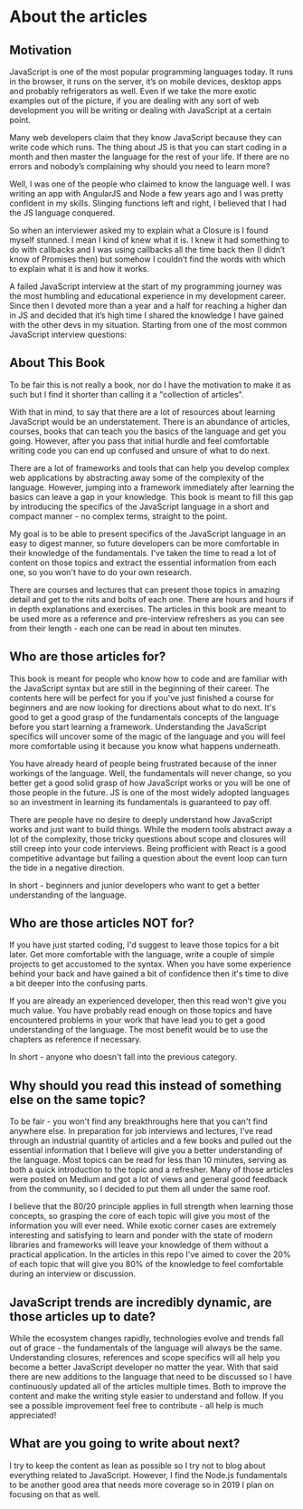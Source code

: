 # About the articles

## Motivation

JavaScript is one of the most popular programming languages today. It runs in the browser, it runs on the server, it’s on mobile devices, desktop apps and probably refrigerators as well. Even if we take the more exotic examples out of the picture, if you are dealing with any sort of web development you will be writing or dealing with JavaScript at a certain point.

Many web developers claim that they know JavaScript because they can write code which runs. The thing about JS is that you can start coding in a month and then master the language for the rest of your life. If there are no errors and nobody’s complaining why should you need to learn more?

Well, I was one of the people who claimed to know the language well. I was writing an app with AngularJS and Node a few years ago and I was pretty confident in my skills. Slinging functions left and right, I believed that I had the JS language conquered.

So when an interviewer asked my to explain what a Closure is I found myself stunned. I mean I kind of knew what it is. I knew it had something to do with callbacks and I was using callbacks all the time back then (I didn’t know of Promises then) but somehow I couldn’t find the words with which to explain what it is and how it works.

A failed JavaScript interview at the start of my programming journey was the most humbling and educational experience in my development career. Since then I devoted more than a year and a half for reaching a higher dan in JS and decided that it’s high time I shared the knowledge I have gained with the other devs in my situation. Starting from one of the most common JavaScript interview questions:

## About This Book

To be fair this is not really a book, nor do I have the motivation to make it as such but I find it shorter than calling it a "collection of articles".

With that in mind, to say that there are a lot of resources about learning JavaScript would be an understatement. There is an abundance of articles, courses, books that can teach you the basics of the language and get you going. However, after you pass that initial hurdle and feel comfortable writing code you can end up confused and unsure of what to do next.

There are a lot of frameworks and tools that can help you develop complex web applications by abstracting away some of the complexity of the language. However, jumping into a framework immediately after learning the basics can leave a gap in your knowledge. This book is meant to fill this gap by introducing the specifics of the JavaScript language in a short and compact manner - no complex terms, straight to the point.

My goal is to be able to present specifics of the JavaScript language in an easy to digest manner, so future developers can be more comfortable in their knowledge of the fundamentals. I've taken the time to read a lot of content on those topics and extract the essential information from each one, so you won't have to do your own research.

There are courses and lectures that can present those topics in amazing detail and get to the nits and bolts of each one. There are hours and hours if in depth explanations and exercises. The articles in this book are meant to be used more as a reference and pre-interview refreshers as you can see from their length - each one can be read in about ten minutes.

## Who are those articles for?

This book is meant for people who know how to code and are familiar with the JavaScript syntax but are still in the beginning of their career. The contents here will be perfect for you if you've just finished a course for beginners and are now looking for directions about what to do next. It's good to get a good grasp of the fundamentals concepts of the language before you start learning a framework. Understanding the JavaScript specifics will uncover some of the magic of the language and you will feel more comfortable using it because you know what happens underneath.

You have already heard of people being frustrated because of the inner workings of the language. Well, the fundamentals will never change, so you better get a good solid grasp of how JavaScript works or you will be one of those people in the future. JS is one of the most widely adopted languages so an investment in learning its fundamentals is guaranteed to pay off.

There are people have no desire to deeply understand how JavaScript works and just want to build things. While the modern tools abstract away a lot of the complexity, those tricky questions about scope and closures will still creep into your code interviews. Being profficient with React is a good competitive advantage but failing a question about the event loop can turn the tide in a negative direction.

In short - beginners and junior developers who want to get a better understanding of the language.

## Who are those articles NOT for?

If you have just started coding, I'd suggest to leave those topics for a bit later. Get more comfortable with the language, write a couple of simple projects to get accustomed to the syntax. When you have some experience behind your back and have gained a bit of confidence then it's time to dive a bit deeper into the confusing parts.

If you are already an experienced developer, then this read won't give you much value. You have probably read enough on those topics and have encountered problems in your work that have lead you to get a good understanding of the language. The most benefit would be to use the chapters as reference if necessary.

In short - anyone who doesn't fall into the previous category.

## Why should you read this instead of something else on the same topic?

To be fair - you won't find any breakthroughs here that you can't find anywhere else. In preparation for job interviews and lectures, I've read through an industrial quantity of articles and a few books and pulled out the essential information that I believe will give you a better understanding of the language. Most topics can be read for less than 10 minutes, serving as both a quick introduction to the topic and a refresher. Many of those articles were posted on Medium and got a lot of views and general good feedback from the community, so I decided to put them all under the same roof. 

I believe that the 80/20 principle applies in full strength when learning those concepts, so grasping the core of each topic will give you most of the information you will ever need. While exotic corner cases are extremely interesting and satisfying to learn and ponder with the state of modern libraries and frameworks will leave your knowledge of them without a practical application. In the articles in this repo I've aimed to cover the 20% of each topic that will give you 80% of the knowledge to feel comfortable during an interview or discussion.

## JavaScript trends are incredibly dynamic, are those articles up to date?

While the ecosystem changes rapidly, technologies evolve and trends fall out of grace - the fundamentals of the language will always be the same. Understanding closures, references and scope specifics will all help you become a better JavaScript developer no matter the year. With that said there are new additions to the language that need to be discussed so I have continuously updated all of the articles multiple times. Both to improve the content and make the writing style easier to understand and follow. If you see a possible improvement feel free to contribute - all help is much appreciated!

## What are you going to write about next?

I try to keep the content as lean as possible so I try not to blog about everything related to JavaScript. However, I find the Node.js fundamentals to be another good area that needs more coverage so in 2019 I plan on focusing on that as well.
